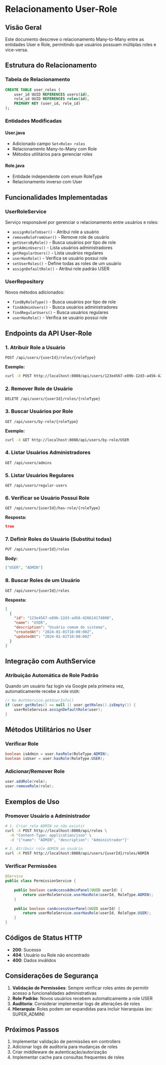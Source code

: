 # Relacionamento User-Role

## Visão Geral
Este documento descreve o relacionamento Many-to-Many entre as entidades User e Role, permitindo que usuários possuam múltiplas roles e vice-versa.

## Estrutura do Relacionamento

### Tabela de Relacionamento
```sql
CREATE TABLE user_roles (
    user_id UUID REFERENCES users(id),
    role_id UUID REFERENCES roles(id),
    PRIMARY KEY (user_id, role_id)
);
```

### Entidades Modificadas

#### User.java
- Adicionado campo `Set<Role> roles`
- Relacionamento Many-to-Many com Role
- Métodos utilitários para gerenciar roles

#### Role.java
- Entidade independente com enum RoleType
- Relacionamento inverso com User

## Funcionalidades Implementadas

### UserRoleService
Serviço responsável por gerenciar o relacionamento entre usuários e roles:

- `assignRoleToUser()` - Atribui role a usuário
- `removeRoleFromUser()` - Remove role de usuário
- `getUsersByRole()` - Busca usuários por tipo de role
- `getAdminUsers()` - Lista usuários administradores
- `getRegularUsers()` - Lista usuários regulares
- `userHasRole()` - Verifica se usuário possui role
- `setUserRoles()` - Define todas as roles de um usuário
- `assignDefaultRole()` - Atribui role padrão USER

### UserRepository
Novos métodos adicionados:

- `findByRoleType()` - Busca usuários por tipo de role
- `findAdminUsers()` - Busca usuários administradores
- `findRegularUsers()` - Busca usuários regulares
- `userHasRole()` - Verifica se usuário possui role

## Endpoints da API User-Role

### 1. Atribuir Role a Usuário
```http
POST /api/users/{userId}/roles/{roleType}
```

**Exemplo:**
```bash
curl -X POST http://localhost:8080/api/users/123e4567-e89b-12d3-a456-426614174000/roles/ADMIN
```

### 2. Remover Role de Usuário
```http
DELETE /api/users/{userId}/roles/{roleType}
```

### 3. Buscar Usuários por Role
```http
GET /api/users/by-role/{roleType}
```

**Exemplo:**
```bash
curl -X GET http://localhost:8080/api/users/by-role/USER
```

### 4. Listar Usuários Administradores
```http
GET /api/users/admins
```

### 5. Listar Usuários Regulares
```http
GET /api/users/regular-users
```

### 6. Verificar se Usuário Possui Role
```http
GET /api/users/{userId}/has-role/{roleType}
```

**Resposta:**
```json
true
```

### 7. Definir Roles do Usuário (Substitui todas)
```http
PUT /api/users/{userId}/roles
```

**Body:**
```json
["USER", "ADMIN"]
```

### 8. Buscar Roles de um Usuário
```http
GET /api/users/{userId}/roles
```

**Resposta:**
```json
[
  {
    "id": "123e4567-e89b-12d3-a456-426614174000",
    "name": "USER",
    "description": "Usuário comum do sistema",
    "createdAt": "2024-01-01T10:00:00Z",
    "updatedAt": "2024-01-01T10:00:00Z"
  }
]
```

## Integração com AuthService

### Atribuição Automática de Role Padrão
Quando um usuário faz login via Google pela primeira vez, automaticamente recebe a role `USER`:

```java
// No AuthService.getUserInfo()
if (user.getRoles() == null || user.getRoles().isEmpty()) {
    userRoleService.assignDefaultRole(user);
}
```

## Métodos Utilitários no User

### Verificar Role
```java
boolean isAdmin = user.hasRole(RoleType.ADMIN);
boolean isUser = user.hasRole(RoleType.USER);
```

### Adicionar/Remover Role
```java
user.addRole(role);
user.removeRole(role);
```

## Exemplos de Uso

### Promover Usuário a Administrador
```bash
# 1. Criar role ADMIN se não existir
curl -X POST http://localhost:8080/api/roles \
  -H "Content-Type: application/json" \
  -d '{"name": "ADMIN", "description": "Administrador"}'

# 2. Atribuir role ADMIN ao usuário
curl -X POST http://localhost:8080/api/users/{userId}/roles/ADMIN
```

### Verificar Permissões
```java
@Service
public class PermissionService {
    
    public boolean canAccessAdminPanel(UUID userId) {
        return userRoleService.userHasRole(userId, RoleType.ADMIN);
    }
    
    public boolean canAccessUserPanel(UUID userId) {
        return userRoleService.userHasRole(userId, RoleType.USER);
    }
}
```

## Códigos de Status HTTP

- **200**: Sucesso
- **404**: Usuário ou Role não encontrado
- **400**: Dados inválidos

## Considerações de Segurança

1. **Validação de Permissões**: Sempre verificar roles antes de permitir acesso a funcionalidades administrativas
2. **Role Padrão**: Novos usuários recebem automaticamente a role USER
3. **Auditoria**: Considerar implementar logs de alterações de roles
4. **Hierarquia**: Roles podem ser expandidas para incluir hierarquias (ex: SUPER_ADMIN)

## Próximos Passos

1. Implementar validação de permissões em controllers
2. Adicionar logs de auditoria para mudanças de roles
3. Criar middleware de autenticação/autorização
4. Implementar cache para consultas frequentes de roles
